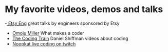# My favorite videos, demos and talks

-[ Etsy Eng](https://www.youtube.com/channel/UCRLwxeoe37rPV7E9bHBLcHA) great talks by engineers sponsored by Etsy
- [Omoju Miller](https://www.youtube.com/watch?v=HsqoG0X5rcM&t=128s) What makes a coder
- [The Coding Train](https://www.youtube.com/user/shiffman) Daniel Shiffman videos about coding
- [Noopkat live coding on twitch](https://www.twitch.tv/noopkat/videos/all)

